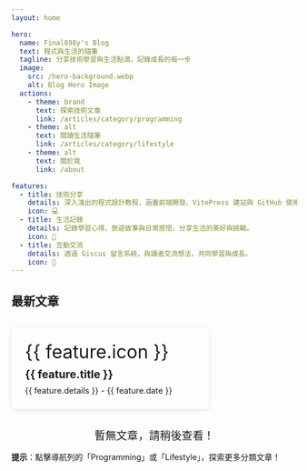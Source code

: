 ```yaml
---
layout: home

hero:
  name: Final898y's Blog
  text: 程式與生活的隨筆
  tagline: 分享技術學習與生活點滴，記錄成長的每一步
  image:
    src: /hero-background.webp
    alt: Blog Hero Image
  actions:
    - theme: brand
      text: 探索技術文章
      link: /articles/category/programming
    - theme: alt
      text: 閱讀生活隨筆
      link: /articles/category/lifestyle
    - theme: alt
      text: 關於我
      link: /about

features:
  - title: 技術分享
    details: 深入淺出的程式設計教程，涵蓋前端開發、VitePress 建站與 GitHub 使用技巧，適合初學者。
    icon: 💻
  - title: 生活記錄
    details: 記錄學習心得、旅遊故事與日常感悟，分享生活的美好與挑戰。
    icon: 📝
  - title: 互動交流
    details: 透過 Giscus 留言系統，與讀者交流想法，共同學習與成長。
    icon: 💬
---
```


## 最新文章

<script setup lang="ts">
import { data as posts } from './.vitepress/data/posts.data';

// 為每篇文章動態生成卡片所需的資料
const features = posts.map(post => ({
  title: post.title,
  details: post.description || '暫無描述', // 使用 description，若無則顯示預設文字
  link: post.url, // 點擊卡片導向文章
  icon: '📄', // 預設圖標，可根據需要自訂（例如根據分類選擇圖標）
  date: post.date // 添加日期顯示
}));
</script>

<div v-if="features.length" class="features-container">
  <div
    v-for="feature in features"
    :key="feature.link"
    class="feature-card"
  >
    <span class="feature-icon">{{ feature.icon }}</span>
    <h3><a :href="feature.link">{{ feature.title }}</a></h3>
    <p>{{ feature.details }} - {{ feature.date }}</p>
  </div>
</div>
<div v-else class="no-posts">
  暫無文章，請稍後查看！
</div>

**提示**：點擊導航列的「Programming」或「Lifestyle」，探索更多分類文章！

<style>
/* 自訂樣式，確保卡片佈局與 features 一致 */
.features-container {
  display: flex;
  flex-wrap: wrap;
  gap: 1.5rem;
  justify-content: left;
  margin-top: 2rem;
}

.feature-card {
  background: var(--vp-c-bg);
  border: 1px solid var(--vp-c-divider);
  border-radius: 8px;
  padding: 1.5rem;
  width: 100%;
  max-width: 300px;
  box-shadow: 0 2px 8px rgba(0, 0, 0, 0.1);
  transition: transform 0.2s;
}

.feature-card:hover {
  transform: translateY(-4px);
}

.feature-icon {
  font-size: 2rem;
  margin-bottom: 0.5rem;
  display: block;
}

.feature-card h3 {
  margin: 0.5rem 0;
  font-size: 1.2rem;
}

.feature-card p {
  margin: 0;
  color: var(--vp-c-text-2);
  font-size: 0.9rem;
}

/* 當無文章時的提示樣式 */
.no-posts {
  text-align: center;
  font-size: 1.2rem;
  color: var(--vp-c-text-2);
  margin-top: 2rem;
}
</style>
